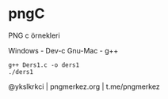 # pngC
PNG c örnekleri

Windows - Dev-c
Gnu-Mac - g++

    g++ Ders1.c -o ders1
    ./ders1
    
@ykslkrkci | pngmerkez.org | t.me/pngmerkez
